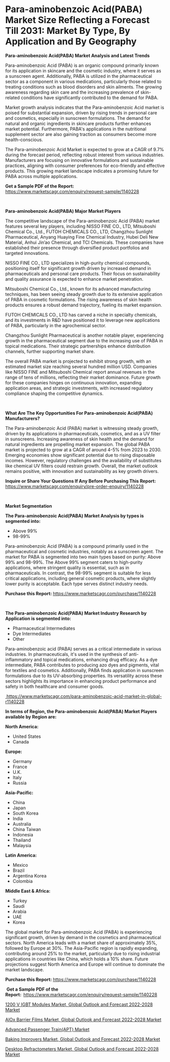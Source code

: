 <p><h1>Para-aminobenzoic Acid(PABA) Market Size Reflecting a Forecast Till 2031: Market By Type, By Application and By Geography</h1></p><p><strong>Para-aminobenzoic Acid(PABA) Market Analysis and Latest Trends</strong></p>
<p><p>Para-aminobenzoic Acid (PABA) is an organic compound primarily known for its application in skincare and the cosmetic industry, where it serves as a sunscreen agent. Additionally, PABA is utilized in the pharmaceutical sector as a component in various medications, particularly those related to treating conditions such as blood disorders and skin ailments. The growing awareness regarding skin care and the increasing prevalence of skin-related conditions have significantly contributed to the demand for PABA.</p><p>Market growth analysis indicates that the Para-aminobenzoic Acid market is poised for substantial expansion, driven by rising trends in personal care and cosmetics, especially in sunscreen formulations. The demand for natural and organic ingredients in skincare products further enhances market potential. Furthermore, PABA's applications in the nutritional supplement sector are also gaining traction as consumers become more health-conscious.</p><p>The Para-aminobenzoic Acid Market is expected to grow at a CAGR of 9.7% during the forecast period, reflecting robust interest from various industries. Manufacturers are focusing on innovative formulations and sustainable practices, aligning with consumer preferences for eco-friendly and effective products. This growing market landscape indicates a promising future for PABA across multiple applications.</p></p>
<p><strong>Get a Sample PDF of the Report:&nbsp;</strong> <a href="https://www.marketscagr.com/enquiry/request-sample/1140228?utm_campaign=1265&utm_medium=2&utm_source=Github&utm_content=ia&utm_term=14102024&utm_id=para-aminobenzoic-acidpaba">https://www.marketscagr.com/enquiry/request-sample/1140228</a></p>
<p>&nbsp;</p>
<p><strong>Para-aminobenzoic Acid(PABA) Major Market Players</strong></p>
<p><p>The competitive landscape of the Para-aminobenzoic Acid (PABA) market features several key players, including NISSO FINE CO., LTD, Mitsuboshi Chemical Co., Ltd., FUTOH CHEMICALS CO., LTD, Changzhou Sunlight Pharmaceutical, Anyang Huaying Fine Chemical Industry, Hubei Deli New Material, Anhui Jin’ao Chemical, and TCI Chemicals. These companies have established their presence through diversified product portfolios and targeted innovations.</p><p>NISSO FINE CO., LTD specializes in high-purity chemical compounds, positioning itself for significant growth driven by increased demand in pharmaceuticals and personal care products. Their focus on sustainability and quality assurance is expected to enhance market penetration.</p><p>Mitsuboshi Chemical Co., Ltd., known for its advanced manufacturing techniques, has been seeing steady growth due to its extensive application of PABA in cosmetic formulations. The rising awareness of skin health products ensures a robust demand trajectory, fueling its market expansion.</p><p>FUTOH CHEMICALS CO., LTD has carved a niche in specialty chemicals, and its investments in R&D have positioned it to leverage new applications of PABA, particularly in the agrochemical sector.</p><p>Changzhou Sunlight Pharmaceutical is another notable player, experiencing growth in the pharmaceutical segment due to the increasing use of PABA in topical medications. Their strategic partnerships enhance distribution channels, further supporting market share.</p><p>The overall PABA market is projected to exhibit strong growth, with an estimated market size reaching several hundred million USD. Companies like NISSO FINE and Mitsuboshi Chemical report annual revenues in the range of tens of millions, reflecting their market dominance. Future growth for these companies hinges on continuous innovation, expanding application areas, and strategic investments, with increased regulatory compliance shaping the competitive dynamics.</p></p>
<p>&nbsp;</p>
<p><strong>What Are The Key Opportunities For Para-aminobenzoic Acid(PABA) Manufacturers?</strong></p>
<p><p>The Para-aminobenzoic Acid (PABA) market is witnessing steady growth, driven by its applications in pharmaceuticals, cosmetics, and as a UV filter in sunscreens. Increasing awareness of skin health and the demand for natural ingredients are propelling market expansion. The global PABA market is projected to grow at a CAGR of around 4-5% from 2023 to 2030. Emerging economies show significant potential due to rising disposable incomes. However, regulatory challenges and the availability of substitutes like chemical UV filters could restrain growth. Overall, the market outlook remains positive, with innovation and sustainability as key growth drivers.</p></p>
<p><strong>Inquire or Share Your Questions If Any Before Purchasing This Report:</strong> <a href="https://www.marketscagr.com/enquiry/pre-order-enquiry/1140228?utm_campaign=1265&utm_medium=2&utm_source=Github&utm_content=ia&utm_term=14102024&utm_id=para-aminobenzoic-acidpaba">https://www.marketscagr.com/enquiry/pre-order-enquiry/1140228</a></p>
<p>&nbsp;</p>
<p><strong>Market Segmentation</strong></p>
<p><strong>The Para-aminobenzoic Acid(PABA) Market Analysis by types is segmented into:</strong></p>
<p><ul><li>Above 99%</li><li>98-99%</li></ul></p>
<p><p>Para-aminobenzoic Acid (PABA) is a compound primarily used in the pharmaceutical and cosmetic industries, notably as a sunscreen agent. The market for PABA is segmented into two main types based on purity: Above 99% and 98-99%. The Above 99% segment caters to high-purity applications, where stringent quality is essential, such as in pharmaceuticals. In contrast, the 98-99% segment is suitable for less critical applications, including general cosmetic products, where slightly lower purity is acceptable. Each type serves distinct industry needs.</p></p>
<p><strong>Purchase this Report:&nbsp;</strong><a href="https://www.marketscagr.com/purchase/1140228?utm_campaign=1265&utm_medium=2&utm_source=Github&utm_content=ia&utm_term=14102024&utm_id=para-aminobenzoic-acidpaba">https://www.marketscagr.com/purchase/1140228</a></p>
<p>&nbsp;</p>
<p><strong>The Para-aminobenzoic Acid(PABA) Market Industry Research by Application is segmented into:</strong></p>
<p><ul><li>Pharmaceutical Intermediates</li><li>Dye Intermediates</li><li>Other</li></ul></p>
<p><p>Para-aminobenzoic acid (PABA) serves as a critical intermediate in various industries. In pharmaceuticals, it's used in the synthesis of anti-inflammatory and topical medications, enhancing drug efficacy. As a dye intermediate, PABA contributes to producing azo dyes and pigments, vital for textiles and cosmetics. Additionally, PABA finds application in sunscreen formulations due to its UV-absorbing properties. Its versatility across these sectors highlights its importance in enhancing product performance and safety in both healthcare and consumer goods.</p></p>
<p><a href="https://www.marketscagr.com/para-aminobenzoic-acid-market-in-global-r1140228?utm_campaign=1265&utm_medium=2&utm_source=Github&utm_content=ia&utm_term=14102024&utm_id=para-aminobenzoic-acidpaba">&nbsp;https://www.marketscagr.com/para-aminobenzoic-acid-market-in-global-r1140228</a></p>
<p><strong>In terms of Region, the Para-aminobenzoic Acid(PABA) Market Players available by Region are:</strong></p>
<p>
    <p> <strong> North America: </strong>
        <ul>
            <li>United States</li>
            <li>Canada</li>
        </ul>
        </p> 
    <p> <strong> Europe: </strong>
        <ul>
            <li>Germany</li>
            <li>France</li>
            <li>U.K.</li>
            <li>Italy</li>
            <li>Russia</li>
        </ul>
        </p> 
    <p> <strong> Asia-Pacific: </strong>
        <ul>
            <li>China</li>
            <li>Japan</li>
            <li>South Korea</li>
            <li>India</li>
            <li>Australia</li>
            <li>China Taiwan</li>
            <li>Indonesia</li>
            <li>Thailand</li>
            <li>Malaysia</li>
        </ul>
        </p> 
    <p> <strong> Latin America: </strong>
        <ul>
            <li>Mexico</li>
            <li>Brazil</li>
            <li>Argentina Korea</li>
            <li>Colombia</li>
        </ul>
        </p> 
    <p> <strong> Middle East & Africa: </strong>
        <ul>
            <li>Turkey</li>
            <li>Saudi</li>
            <li>Arabia</li>
            <li>UAE</li>
            <li>Korea</li>
        </ul>
    </p>
    </p>
<p><p>The global market for Para-aminobenzoic Acid (PABA) is experiencing significant growth, driven by demand in the cosmetics and pharmaceutical sectors. North America leads with a market share of approximately 35%, followed by Europe at 30%. The Asia-Pacific region is rapidly expanding, contributing around 25% to the market, particularly due to rising industrial applications in countries like China, which holds a 10% share. Future projections suggest North America and Europe will continue to dominate the market landscape.</p></p>
<p><strong>Purchase this Report: </strong><a href="https://www.marketscagr.com/purchase/1140228?utm_campaign=1265&utm_medium=2&utm_source=Github&utm_content=ia&utm_term=14102024&utm_id=para-aminobenzoic-acidpaba">https://www.marketscagr.com/purchase/1140228</a></p>
<p>&nbsp;<strong>Get a Sample PDF of the Report:&nbsp;&nbsp;</strong><a href="https://www.marketscagr.com/enquiry/request-sample/1140228?utm_campaign=1265&utm_medium=2&utm_source=Github&utm_content=ia&utm_term=14102024&utm_id=para-aminobenzoic-acidpaba">https://www.marketscagr.com/enquiry/request-sample/1140228</a></p>
<p><strong></strong></p>
<p><p><a href="https://www.linkedin.com/pulse/1200-v-igbt-modules-market-global-outlook-forecast-2022-2028-ydejf?trk=public_post_embed_feed-article-content&utm_campaign=1265&utm_medium=2&utm_source=Github&utm_content=ia&utm_term=14102024&utm_id=para-aminobenzoic-acidpaba">1200 V IGBT Modules Market, Global Outlook and Forecast 2022-2028 Market</a></p><p><a href="https://www.linkedin.com/pulse/alox-barrier-films-market-global-outlook-forecast-2022-2028-30o8f?trk=public_post_embed_feed-article-content&utm_campaign=1265&utm_medium=2&utm_source=Github&utm_content=ia&utm_term=14102024&utm_id=para-aminobenzoic-acidpaba">AlOx Barrier Films Market, Global Outlook and Forecast 2022-2028 Market</a></p><p><a href="https://github.com/RoccoManning/Market-Research-Report-List-7/blob/main/advanced-passenger-trainapt-market.md?utm_campaign=1265&utm_medium=2&utm_source=Github&utm_content=ia&utm_term=14102024&utm_id=para-aminobenzoic-acidpaba">Advanced Passenger Train(APT) Market</a></p><p><a href="https://www.linkedin.com/pulse/regulatory-landscape-its-influence-global-baking-improvers-jlsjf?trk=public_post_embed_feed-article-content&utm_campaign=1265&utm_medium=2&utm_source=Github&utm_content=ia&utm_term=14102024&utm_id=para-aminobenzoic-acidpaba">Baking Improvers Market, Global Outlook and Forecast 2022-2028 Market</a></p><p><a href="https://www.linkedin.com/pulse/desktop-refractometers-market-global-outlook-forecast-2022-2028-qcwsf?trk=public_post_embed_feed-article-content&utm_campaign=1265&utm_medium=2&utm_source=Github&utm_content=ia&utm_term=14102024&utm_id=para-aminobenzoic-acidpaba">Desktop Refractometers Market, Global Outlook and Forecast 2022-2028 Market</a></p></p>